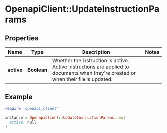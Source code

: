 # OpenapiClient::UpdateInstructionParams

## Properties

| Name | Type | Description | Notes |
| ---- | ---- | ----------- | ----- |
| **active** | **Boolean** | Whether the instruction is active. Active instructions are applied to documents when they&#39;re created or when their file is updated. |  |

## Example

```ruby
require 'openapi_client'

instance = OpenapiClient::UpdateInstructionParams.new(
  active: null
)
```

